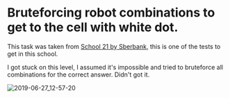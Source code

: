# Bruteforcing robot combinations to get to the cell with white dot.

This task was taken from [School 21 by Sberbank](https://21-school.ru/), this is one of the tests to get in this school.

I got stuck on this level, I assumed it's impossible and tried to bruteforce all combinations for the correct answer. Didn't got it.

![2019-06-27_12-57-20](https://user-images.githubusercontent.com/5685050/140622968-660e1c29-db43-430e-b17a-6fbdf7f0e11f.gif)
